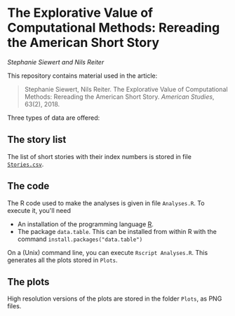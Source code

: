 # The Explorative Value of Computational Methods: Rereading the American Short Story

*Stephanie Siewert and Nils Reiter* 

This repository contains material used in the article:

> Stephanie Siewert, Nils Reiter. The Explorative Value of Computational Methods: Rereading the American Short Story. *American Studies*, 63(2), 2018.

Three types of data are offered:

## The story list

The list of short stories with their index numbers is stored in file [`Stories.csv`](Stories.csv).

## The code

The R code used to make the analyses is given in file `Analyses.R`. To execute it, you'll need

- An installation of the programming language [R]().
- The package `data.table`. This can be installed from within R with the command `install.packages("data.table")`

On a (Unix) command line, you can execute `Rscript Analyses.R`. This generates all the plots stored in `Plots`.

## The plots

High resolution versions of the plots are stored in the folder `Plots`, as PNG files.